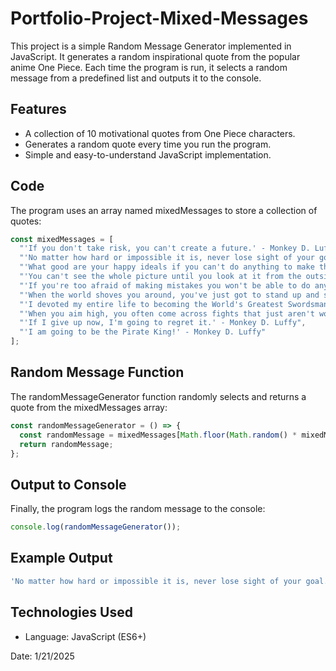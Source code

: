 # Portfolio-Project-Mixed-Messages

This project is a simple Random Message Generator implemented in JavaScript. It generates a random inspirational quote from the popular anime One Piece. Each time the program is run, it selects a random message from a predefined list and outputs it to the console.

## Features

+ A collection of 10 motivational quotes from One Piece characters.
+ Generates a random quote every time you run the program.
+ Simple and easy-to-understand JavaScript implementation.

## Code

The program uses an array named mixedMessages to store a collection of quotes:

```javascript 
const mixedMessages = [
  "'If you don't take risk, you can't create a future.' - Monkey D. Luffy",
  "'No matter how hard or impossible it is, never lose sight of your goal.' - Monkey D. Luffy",
  "'What good are your happy ideals if you can't do anything to make them a reality?' - Crocodile",
  "'You can't see the whole picture until you look at it from the outside.' - Trafalgar Law",
  "'If you're too afraid of making mistakes you won't be able to do anything.' - Sanji",
  "'When the world shoves you around, you've just got to stand up and shove back. It's not like somebody's going to save you if you start babbling excuses!' - Roronoa Zoro",
  "'I devoted my entire life to becoming the World's Greatest Swordsman. I made my choice, so I'm the only one who gets to call me stupid.' - Roronoa Zoro",
  "'When you aim high, you often come across fights that just aren't worth fighting.' - Marshall D. Teach",
  "'If I give up now, I'm going to regret it.' - Monkey D. Luffy",
  "'I am going to be the Pirate King!' - Monkey D. Luffy"
];
```

## Random Message Function

The randomMessageGenerator function randomly selects and returns a quote from the mixedMessages array:

```javascript
const randomMessageGenerator = () => {
  const randomMessage = mixedMessages[Math.floor(Math.random() * mixedMessages.length)];
  return randomMessage;
};
```

## Output to Console

Finally, the program logs the random message to the console:

```javascript
console.log(randomMessageGenerator());
```

## Example Output

```javascript
'No matter how hard or impossible it is, never lose sight of your goal.' - Monkey D. Luffy
```

## Technologies Used

+ Language: JavaScript (ES6+)

Date: 1/21/2025